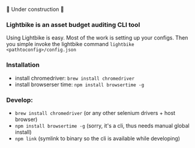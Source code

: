 :construction: Under construction :construction:

### Lightbike is an asset budget auditing CLI tool
Using Lightbike is easy. Most of the work is setting up your configs. Then you simple invoke the lightbike command
`lightbike <pathtoconfig>/config.json`

### Installation
  - install chromedriver:     `brew install chromedriver`
  - install browserser time:  `npm install browsertime -g`

### Develop:
  - `brew install chromedriver` (or any other selenium drivers + host browser)
  - `npm install browsertime -g` (sorry, it's a cli, thus needs manual global install)
  - `npm link` (symlink to binary so the cli is available while developing)